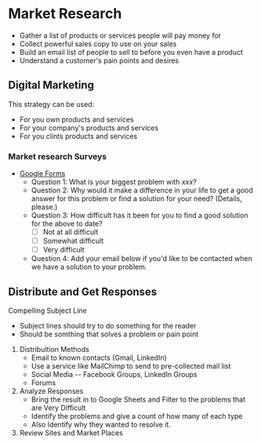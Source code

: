# Market Research

- Gather a list of products or services people will pay money for
- Collect powerful sales copy to use on your sales
- Build an email list of people to sell to before you even have a product
- Understand a customer's pain points and desires

## Digital Marketing

This strategy can be used:

- For you own products and services
- For your company's products and services
- For you clints products and services

### Market research Surveys

- [Google Forms](https://forms.google.com/forms)
  - Question 1: What is your biggest problem with _xxx_?
  - Question 2: Why would it make a difference in your life to get a good answer for this problem or find a solution for your need? (Details, please.)
  - Question 3: How difficult has it been for you to find a good solution for the above to date?
    - [ ] Not at all difficult
    - [ ] Somewhat difficult
    - [ ] Very difficult
  - Question 4: Add your email below if you'd like to be contacted when we have a solution to your problem.

## Distribute and Get Responses

Compelling Subject Line

- Subject lines should try to do something for the reader
- Should be somthing that solves a problem or pain point

1. Distribultion Methods
   - Email to known contacts (Gmail, LinkedIn)
   - Use a service like MailChimp to send to pre-collected mail list
   - Social Media -- Facebook Groups, LinkedIn Groups
   - Forums
2. Analyze Responses
   - Bring the result in to Google Sheets and Filter to the problems that are Very Difficult
   - Identify the problems and give a count of how many of each type
   - Also Identify why they wanted to resolve it.
3. Review Sites and Market Places
